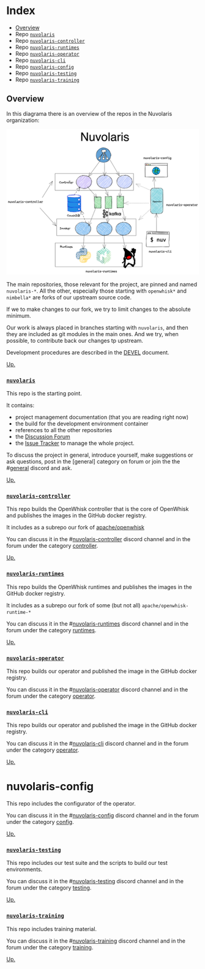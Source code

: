 <!--
  ~ Licensed to the Apache Software Foundation (ASF) under one
  ~ or more contributor license agreements.  See the NOTICE file
  ~ distributed with this work for additional information
  ~ regarding copyright ownership.  The ASF licenses this file
  ~ to you under the Apache License, Version 2.0 (the
  ~ "License"); you may not use this file except in compliance
  ~ with the License.  You may obtain a copy of the License at
  ~
  ~   http://www.apache.org/licenses/LICENSE-2.0
  ~
  ~ Unless required by applicable law or agreed to in writing,
  ~ software distributed under the License is distributed on an
  ~ "AS IS" BASIS, WITHOUT WARRANTIES OR CONDITIONS OF ANY
  ~ KIND, either express or implied.  See the License for the
  ~ specific language governing permissions and limitations
  ~ under the License.
  ~
-->
# Index

- [Overview](#overview)
- Repo [`nuvolaris`](#nuvolaris-controller)
- Repo [`nuvolaris-controller`](#nuvolaris-controller)
- Repo [`nuvolaris-runtimes`](#nuvolaris-runtimes)
- Repo [`nuvolaris-operator`](#nuvolaris-operator)
- Repo [`nuvolaris-cli`](#nuvolaris-cli)
- Repo [`nuvolaris-config`](#nuvolaris-config)
- Repo [`nuvolaris-testing`](#nuvolaris-testing)
- Repo [`nuvolaris-training`](#nuvolaris-training)

## Overview

In this diagrama there is an overview of the repos in the Nuvolaris organization:

![nuvolaris](./nuvolaris.png)

The main repositories, those relevant for the project, are  pinned and named `nuvolaris-*`.   All the other, especially those starting with `openwhisk*` and `nimbella*` are forks of our upstream source code. 

If we to make changes to our fork, we try to limit changes to the absolute minimum. 

Our work is always placed in branches starting with `nuvolaris`, and then they are included as git modules in the main ones.  And we try, when possible, to contribute back our changes tp upstream.

Development procedures are described in the [DEVEL](./DEVEL.md) document.

[Up.](#index)

### [`nuvolaris`](https://github.com/nuvolaris/nuvolaris)

This repo is the starting point.

It contains:

- project management documentation (that you are reading right now)
- the build for the development environment container
- references to all the other repositories
- the [Discussion Forum](https://github.com/nuvolaris/nuvolaris/discussions)
- the [Issue Tracker](https://github.com/nuvolaris/nuvolaris/issues) to manage the whole project.

To discuss the project in general, introduce yourself, make suggestions or ask questions, post in the [general]  category on forum or join the  the  #[general](https://discord.gg/VSGG7aQ2Ds) discord and ask.

[Up.](#index)

### [`nuvolaris-controller`](https://github.com/nuvolaris/nuvolaris-controller)

This repo builds the OpenWhisk controller that is the core of OpenWhisk and publishes the images in the GitHub docker registry.

It includes as a subrepo our fork of [apache/openwhisk](https://github.com/nuvolaris/openwhisk)

You can discuss it in the #[nuvolaris-controller](https://discord.gg/2weUATjvV7) discord channel and in the forum under the category [controller](https://github.com/nuvolaris/nuvolaris/discussions/categories/controller).

[Up.](#index)

### [`nuvolaris-runtimes`](https://github.com/nuvolaris/nuvolaris-runtimes)

This repo builds the OpenWhisk runtimes and publishes the images in the GitHub docker registry.

It includes as a subrepo our fork of some (but not all) `apache/openwhisk-runtime-*`

You can discuss it in the #[nuvolaris-runtimes](https://discord.gg/ZPZZYMG4pS) discord channel and in the forum under the category [runtimes](https://github.com/nuvolaris/nuvolaris/discussions/categories/runtimes).

[Up.](#index)

### [`nuvolaris-operator`](https://github.com/nuvolaris/nuvolaris-operator)

This repo builds our operator and published the image in the GitHub docker registry.

You can discuss it in the #[nuvolaris-operator](https://discord.gg/RzJ4FHR2aR) discord channel and in the forum under the category [operator](https://github.com/nuvolaris/nuvolaris/discussions/categories/operator).

### [`nuvolaris-cli`](https://github.com/nuvolaris/nuvolaris-cli)

This repo builds our operator and published the image in the GitHub docker registry.

You can discuss it in the #[nuvolaris-cli](https://discord.gg/JWqFJJfvED) discord channel and in the forum under the category [operator](https://github.com/nuvolaris/nuvolaris/discussions/categories/cli).

[Up.](#index)

# nuvolaris-config

This repo includes the configurator of the operator.

You can discuss it in the #[nuvolaris-config](https://discord.gg/TfhXXxqXzj) discord channel and in the forum under the category [config](https://github.com/nuvolaris/nuvolaris/discussions/categories/config).

[Up.](#index)

### [`nuvolaris-testing`](https://github.com/nuvolaris/nuvolaris-testing)

This repo includes our test suite and the scripts to build our test environments.

You can discuss it in the #[nuvolaris-testing](https://discord.gg/sgXqn9we) discord channel and in the forum under the category [testing](https://github.com/nuvolaris/nuvolaris/discussions/categories/testing).

[Up.](#index)

### [`nuvolaris-training`](https://github.com/nuvolaris/nuvolaris-training)

This repo includes training material.

You can discuss it in the #[nuvolaris-training](https://discord.gg/TeNA2Pa5Nu) discord channel and in the forum under the category [training](https://github.com/nuvolaris/nuvolaris/discussions/categories/training).

[Up.](#index)
